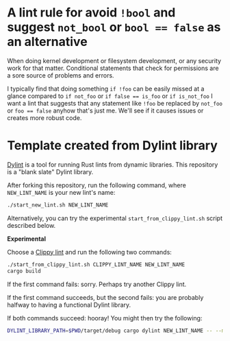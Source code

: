 # A lint rule for avoid `!bool` and suggest `not_bool` or `bool == false` as an alternative

When doing kernel development or filesystem development, or any security work for that matter.  Conditional statements that check for permissions are
a sore source of problems and errors.

I typically find that doing something `if !foo` can be easily missed at a glance compared to `if not_foo` or `if false == is_foo` or `if is_not_foo`
I want a lint that suggests that any statement like `!foo` be replaced by `not_foo` or `foo == false` anyhow that's just me. We'll see if it causes issues or creates more robust code.

# Template created from Dylint library

[Dylint](https://github.com/trailofbits/dylint) is a tool for running Rust lints from dynamic libraries. This repository is a "blank slate" Dylint library.

After forking this repository, run the following command, where `NEW_LINT_NAME` is your new lint's name:
```sh
./start_new_lint.sh NEW_LINT_NAME
```

Alternatively, you can try the experimental `start_from_clippy_lint.sh` script described below.

**Experimental**

Choose a [Clippy lint](https://rust-lang.github.io/rust-clippy/master/) and run the following two commands:

```sh
./start_from_clippy_lint.sh CLIPPY_LINT_NAME NEW_LINT_NAME
cargo build
```

If the first command fails: sorry. Perhaps try another Clippy lint.

If the first command succeeds, but the second fails: you are probably halfway to having a functional Dylint library.

If both commands succeed: hooray! You might then try the following:

```sh
DYLINT_LIBRARY_PATH=$PWD/target/debug cargo dylint NEW_LINT_NAME -- --manifest-path=PATH_TO_OTHER_PACKAGES_MANIFEST
```
